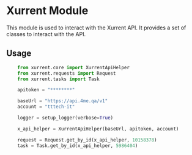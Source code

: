 # Xurrent Module

This module is used to interact with the Xurrent API. It provides a set of classes to interact with the API.


## Usage

```python
    from xurrent.core import XurrentApiHelper
    from xurrent.requests import Request
    from xurrent.tasks import Task

    apitoken = "********"

    baseUrl = "https://api.4me.qa/v1"
    account = "tttech-it"

    logger = setup_logger(verbose=True)

    x_api_helper = XurrentApiHelper(baseUrl, apitoken, account)

    request = Request.get_by_id(x_api_helper, 10158378)
    task = Task.get_by_id(x_api_helper, 5986404)

```
